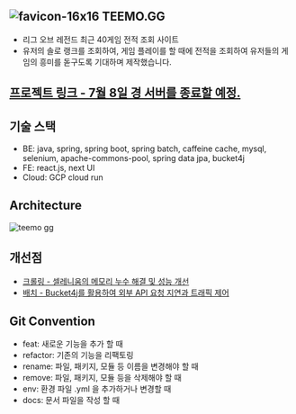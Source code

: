 ## ![favicon-16x16](https://github.com/SEJONG-TEEMO/troll-inspector/assets/37898720/8cabd591-6f93-4cd2-b53f-09090963ffa9) TEEMO.GG

- 리그 오브 레전드 최근 40게임 전적 조회 사이트
- 유저의 솔로 랭크를 조회하여, 게임 플레이를 할 때에 전적을 조회하여 유저들의 게임의 흥미를 돋구도록 기대하며 제작했습니다.

[프로젝트 링크 - 7월 8일 경 서버를 종료할 예정.](https://teemo.kr)
---

## 기술 스택

- BE: java, spring, spring boot, spring batch, caffeine cache, mysql, selenium, apache-commons-pool, spring data jpa,
  bucket4j
- FE: react.js, next UI
- Cloud: GCP cloud run

## Architecture

![teemo gg](https://github.com/SEJONG-TEEMO/troll-inspector/assets/37898720/7877e60e-2288-440b-ae53-5ec8b5ccefef)

## 개선점

- [크롤링 - 셀레니움의 메모리 누수 해결 및 성능 개선](https://velog.io/@swager253/TEEMO.GG-%EA%B0%9C%EB%B0%9C%EA%B8%B0-%ED%81%AC%EB%A1%A4%EB%9F%AC-%EA%B0%9C%EB%B0%9C)
- [배치 - Bucket4j를 활용하여 외부 API 요청 지연과 트래픽 제어](https://velog.io/@swager253/TEEMO.GG-%EA%B0%9C%EB%B0%9C%EA%B8%B0-%EB%B0%B0%EC%B9%98)

## Git Convention

- feat: 새로운 기능을 추가 할 때
- refactor: 기존의 기능을 리팩토링
- rename: 파일, 패키지, 모듈 등 이름을 변경해야 할 때
- remove: 파일, 패키지, 모듈 등을 삭제해야 할 때
- env: 환경 파일 .yml 을 추가하거나 변경할 때
- docs: 문서 파일을 작성 할 때